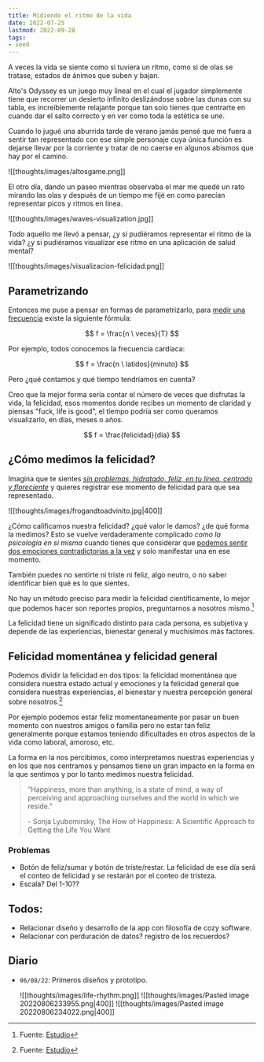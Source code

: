```yaml
---
title: Midiendo el ritmo de la vida
date: 2022-07-25
lastmod: 2022-09-28
tags:
- seed
---
```


A veces la vida se siente como si tuviera un ritmo, como si de olas se tratase, estados de ánimos que suben y bajan.

Alto's Odyssey es un juego muy lineal en el cual el jugador simplemente tiene que recorrer un desierto infinito deslizándose sobre las dunas con su tabla, es increíblemente relajante porque tan solo tienes que centrarte en cuando dar el salto correcto y en ver como toda la estética se une.

Cuando lo jugué una aburrida tarde de verano jamás pensé que me fuera a sentir tan representado con ese simple personaje cuya única función es dejarse llevar por la corriente y tratar de no caerse en algunos abismos que hay por el camino.

![[thoughts/images/altosgame.png]]

El otro día, dando un paseo mientras observaba el mar me quedé un rato mirando las olas y después de un tiempo me fijé en como parecían representar picos y ritmos en línea.

![[thoughts/images/waves-visualization.jpg]]

Todo aquello me llevó a pensar, ¿y si pudiéramos representar el ritmo de la vida? ¿y si pudiéramos visualizar ese ritmo en una aplicación de salud mental?

![[thoughts/images/visualizacion-felicidad.png]]



## Parametrizando

Entonces me puse a pensar en formas de parametrizarlo, para [medir una frecuencia](https://es.wikipedia.org/wiki/Frecuencia_card%C3%ADaca) existe la siguiente fórmula:

$$ f = \frac{n \ veces}{T} $$

Por ejemplo, todos conocemos la frecuencia cardíaca:

$$ f = \frac{n \ latidos}{minuto} $$

Pero ¿qué contamos y qué tiempo tendríamos en cuenta?

Creo que la mejor forma sería contar el número de veces que disfrutas la vida, la felicidad, esos momentos donde recibes un momento de claridad y piensas "fuck, life is good", el tiempo podría ser como queramos visualizarlo, en días, meses o años.

$$ f = \frac{felicidad}{día} $$

## ¿Cómo medimos la felicidad?

Imagina que te sientes [*sin problemas, hidratado, feliz, en tu línea, centrado y floreciente*](https://knowyourmeme.com/memes/unbothered-moisturized-happy-in-my-lane-focused-flourishing) y quieres registrar ese momento de felicidad para que sea representado.

![[thoughts/images/frogandtoadvinito.jpg|400]]

¿Cómo calificamos nuestra felicidad? ¿qué valor le damos? ¿de qué forma la medimos?
Esto se vuelve verdaderamente complicado *como la psicología en si misma* cuando tienes que considerar que [podemos sentir dos emociones contradictorias a la vez](https://youtu.be/G9rIdj1lyJ4?t=847) y solo manifestar una en ese momento.

También puedes no sentirte ni triste ni feliz, algo neutro, o no saber identificar bien qué es lo que sientes.

No hay un método preciso para medir la felicidad científicamente, lo mejor que podemos hacer son reportes propios, preguntarnos a nosotros mismo.[^1]

La felicidad tiene un significado distinto para cada persona, es subjetiva y depende de las experiencias, bienestar general y muchísimos más factores.

## Felicidad momentánea y felicidad general

Podemos dividir la felicidad en dos tipos: la felicidad momentánea que considera nuestra estado actual y emociones y la felicidad general que considera nuestras experiencias, el bienestar y nuestra percepción general sobre nosotros.[^1]

Por ejemplo podemos estar feliz momentaneamente por pasar un buen momento con nuestros amigos o familia pero no estar tan feliz generalmente porque estamos teniendo dificultades en otros aspectos de la vida como laboral, amoroso, etc.

La forma en la nos percibimos, como interpretamos nuestras experiencias y en los que nos centramos y pensamos tiene un gran impacto en la forma en la que sentimos y por lo tanto medimos nuestra felicidad.

> “Happiness, more than anything, is a state of mind, a way of perceiving and approaching ourselves and the world in which we reside.”
>
> \- Sonja Lyubomirsky, The How of Happiness: A Scientific Approach to Getting the Life You Want

### Problemas

* Botón de feliz/sumar y botón de triste/restar.
	La felicidad de ese día será el conteo de felicidad y se restarán por el conteo de tristeza.
* Escala? Del 1-10??

## Todos:
* Relacionar diseño y desarrollo de la app con filosofía de cozy software.
* Relacionar con perduración de datos? registro de los recuerdos?

## Diario

* `06/08/22`:
	Primeros diseños y prototipo.

	![[thoughts/images/life-rhythm.png]]
	![[thoughts/images/Pasted image 20220806233955.png|400]]
	![[thoughts/images/Pasted image 20220806234022.png|400]]

[^1]: Fuente: [Estudio](https://positivepsychology.com/measure-happiness-tests-surveys)
[^2]: Fuente: [YouTube](https://youtu.be/_7EqdyU_nGw)

